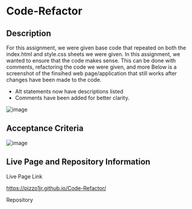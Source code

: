 # Code-Refactor

## Description

For this assignment, we were given base code that repeated on both the index.html and style.css sheets we were given. In this assignment, we wanted to ensure that the code makes sense. This can be done with comments, refactoring the code we were given, and more
Below is a screenshot of the finsihed web page/application that still works after changes have been made to the code. 
- Alt statements now have descriptions listed
- Comments have been added for better clarity. 

![image](https://user-images.githubusercontent.com/102200085/183825179-4c9c2cc7-c11b-4b57-9f8d-b1f62f7da6d1.png)

## Acceptance Criteria

![image](https://user-images.githubusercontent.com/102200085/183825264-6a1ff089-7a7e-4709-aefe-9f0319fcbb54.png)

## Live Page and Repository Information

Live Page Link

https://pizzo1jr.github.io/Code-Refactor/

Repository 

